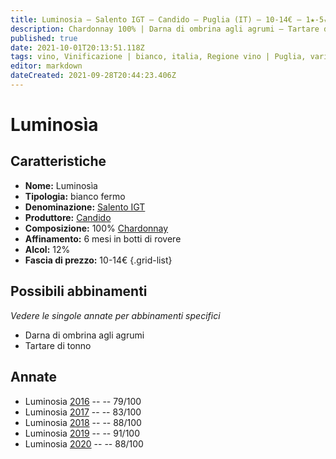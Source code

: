 ```yaml
---
title: Luminosia – Salento IGT – Candido – Puglia (IT) – 10-14€ – 1★-5★
description: Chardonnay 100% | Darna di ombrina agli agrumi – Tartare di tonno –
published: true
date: 2021-10-01T20:13:51.118Z
tags: vino, Vinificazione | bianco, italia, Regione vino | Puglia, varietale, chardonnay, Valutazioni | 5 stelle, Prezzi | 10-14€, darna di ombrina agli agrumi, tartare di tonno
editor: markdown
dateCreated: 2021-09-28T20:44:23.406Z
---
```


# Luminosìa

## Caratteristiche
- **Nome:** Luminosìa
- **Tipologia:** bianco fermo
- **Denominazione:** [Salento IGT](/denominazioni/Italia/Puglia/IGT/Salento)
- **Produttore:** [Candido](/produttori/Italia/Puglia/Candido) 
- **Composizione:** 100% [Chardonnay](/vitigni/Francia/bacca-bianca/chardonnay)
- **Affinamento:** 6 mesi in botti di rovere
- **Alcol:** 12%
- **Fascia di prezzo:** 10-14€
{.grid-list}



## Possibili abbinamenti
*Vedere le singole annate per abbinamenti specifici*

- Darna di ombrina agli agrumi
- Tartare di tonno

## Annate

- Luminosia [2016](vini/Italia/Puglia/Candido/Luminosia/2016) -- <span class="star-1"></span> -- 79/100
- Luminosia [2017](vini/Italia/Puglia/Candido/Luminosia/2017) -- <span class="star-2"></span> -- 83/100
- Luminosia [2018](vini/Italia/Puglia/Candido/Luminosia/2018) -- <span class="star-3"></span> -- 88/100
- Luminosia [2019](vini/Italia/Puglia/Candido/Luminosia/2019) -- <span class="star-5"></span> -- 91/100
- Luminosia [2020](vini/Italia/Puglia/Candido/Luminosia/2020) -- <span class="star-3"></span> -- 88/100